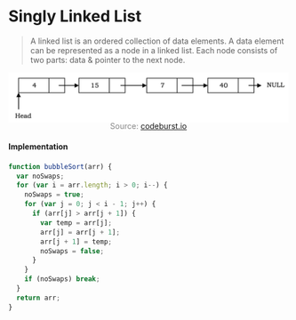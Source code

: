 # Singly Linked List

> A linked list is an ordered collection of data elements. A data element can be represented as a node in a linked list. Each node consists of two parts: data & pointer to the next node.

![](singlyLinkedList.png)
<p style="color: #888888; text-align: center; margin-top: -20px;">Source: <a href="https://codeburst.io/linked-lists-in-javascript-es6-code-part-1-6dd349c3dcc3">codeburst.io</a></p>

#### Implementation

```javascript
function bubbleSort(arr) {
  var noSwaps;
  for (var i = arr.length; i > 0; i--) {
    noSwaps = true;
    for (var j = 0; j < i - 1; j++) {
      if (arr[j] > arr[j + 1]) {
        var temp = arr[j];
        arr[j] = arr[j + 1];
        arr[j + 1] = temp;
        noSwaps = false;
      }
    }
    if (noSwaps) break;
  }
  return arr;
}
```